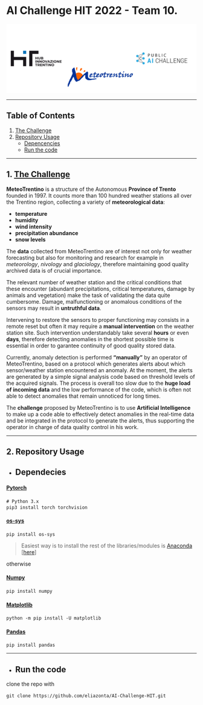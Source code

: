  # AI Challenge HIT 2022 - Team 10. 
![](/assets/title.png)

-----------------------
 ## Table of Contents  
1.  [The Challenge](#thechallenge)  
2. [Repository Usage](#repousage)
    - [Depencencies](#dependencies) 
    - [Run the code](#runthecode) 

-----------------------


<a name="thechallenge"/>

## 1. [The Challenge](https://www.trentinoinnovation.eu/innova/strumenti-per-innovazione/public-ai-challenge/)
**MeteoTrentino** is a structure of the Autonomous
**Province of Trento** founded in 1997. It counts
more than 100 hundred weather stations all over
the Trentino region, collecting a variety of **meteorological data**:
- **temperature** 
- **humidity** 
- **wind intensity**
- **precipitation abundance**
- **snow levels**

The **data** collected from MeteoTrentino are
of interest not only for weather forecasting but also
for monitoring and research for example in *meteorology*, *nivology* and *glaciology*, therefore maintaining good quality archived data is of crucial importance.

The relevant number of weather station and the
critical conditions that these encounter (abundant
precipitations, critical temperatures, damage by animals and vegetation) make the task of validating
the data quite cumbersome. Damage, malfunctioning or anomalous conditions of the sensors may result in **untruthful data**. 

Intervening to restore the
sensors to proper functioning may consists in a remote reset but often it may require a **manual intervention** on the weather station site. Such intervention understandably take several **hours** or even **days**, therefore detecting anomalies in the shortest possible time is essential in order to garantee continuity of good quality stored data.

Currently, anomaly detection is performed
**“manually”** by an operator of MeteoTrentino,
based on a protocol which generates alerts
about which sensor/weather station encountered an
anomaly. At the moment, the alerts are generated
by a simple signal analysis code based on threshold
levels of the acquired signals. The process is overall too slow due to the **huge load of incoming data**
and the low performance of the code, which is often
not able to detect anomalies that remain unnoticed
for long times.


The **challenge** proposed by MeteoTrentino is to
use **Artificial Intelligence** to make up a code able to
effectively detect anomalies in the real-time data
and be integrated in the protocol to generate the
alerts, thus supporting the operator in charge of data quality control in his work.

---------------
<a name="repousage" />

## 2. Repository Usage

<a name="dependencies" />

- ## Dependecies

#### [Pytorch](https://pytorch.org/get-started/locally/)
```shell
# Python 3.x
pip3 install torch torchvision
```

#### [os-sys](https://pypi.org/project/os-sys/#files)
```shell
pip install os-sys
```


>Easiest way is to install the rest of the libraries/modules is [Anaconda](https://docs.continuum.io/anaconda) [[here](https://docs.continuum.io/anaconda/install/)]

otherwise 

#### [Numpy](https://numpy.org/install/)
```shell
pip install numpy
```
#### [Matplotlib](https://matplotlib.org/stable/users/installing/index.html)
```shell
python -m pip install -U matplotlib
```
#### [Pandas](https://pandas.pydata.org/docs/getting_started/install.html)
```shell
pip install pandas
```

----------

<a name="runthecode" />

- ## Run the code
clone the repo with
```shell
git clone https://github.com/eliazonta/AI-Challenge-HIT.git
```




<!-- ## Python code:
*python_code*  contiene:

* ` /python_code/notebooks/ ` per i notebooks
* ` /python_code/notebooks/DecisionTree ` codice con il test dell'*albero decisionale*
* ` /python_code/notebooks/AnomalyDetection ` codice per Anomaly Detection sui dati di una singola stazione
* ` /python_code/notebooks/TSF ` codice per il data splitting delle serie temporali
* ` /python_code/notebooks/converting script ` codice con il convertitore semi-automatico dei dataset

## how to run the notebooks on google colab: 
Clone the repository with its libraries
`
!git clone https://github.com/eliazonta/AI-Challenge-HIT
import sys
sys.path.append("/content/AI-Challenge-HIT/python_code/notebooks")
` 
-->


